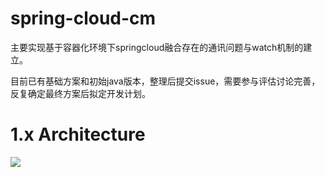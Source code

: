 # spring-cloud-cm
主要实现基于容器化环境下springcloud融合存在的通讯问题与watch机制的建立。

目前已有基础方案和初始java版本，整理后提交issue，需要参与评估讨论完善，反复确定最终方案后拟定开发计划。


# 1.x Architecture
<img src="https://github.com/SpringCloud/spring-cloud-cm/tree/master/page-resources/1.0/architecture.png"/>
